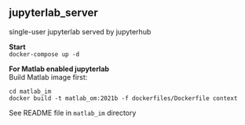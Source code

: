 ## jupyterlab_server  
single-user jupyterlab served by jupyterhub 

**Start**  
`docker-compose up -d`

**For Matlab enabled jupyterlab**  
Build Matlab image first:  
```
cd matlab_im
docker build -t matlab_om:2021b -f dockerfiles/Dockerfile context
```  
See README file in `matlab_im` directory


